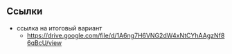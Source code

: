 ## Ссылки

- ссылка на итоговый вариант
  - https://drive.google.com/file/d/1A6ng7H6VNG2dW4xNtCYhAAgzNf86qBcU/view
